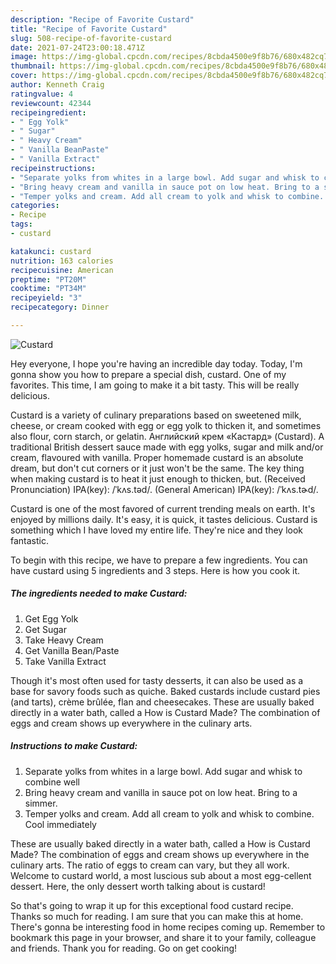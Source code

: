 ```yaml
---
description: "Recipe of Favorite Custard"
title: "Recipe of Favorite Custard"
slug: 508-recipe-of-favorite-custard
date: 2021-07-24T23:00:18.471Z
image: https://img-global.cpcdn.com/recipes/8cbda4500e9f8b76/680x482cq70/custard-recipe-main-photo.jpg
thumbnail: https://img-global.cpcdn.com/recipes/8cbda4500e9f8b76/680x482cq70/custard-recipe-main-photo.jpg
cover: https://img-global.cpcdn.com/recipes/8cbda4500e9f8b76/680x482cq70/custard-recipe-main-photo.jpg
author: Kenneth Craig
ratingvalue: 4
reviewcount: 42344
recipeingredient:
- " Egg Yolk"
- " Sugar"
- " Heavy Cream"
- " Vanilla BeanPaste"
- " Vanilla Extract"
recipeinstructions:
- "Separate yolks from whites in a large bowl. Add sugar and whisk to combine well"
- "Bring heavy cream and vanilla in sauce pot on low heat. Bring to a simmer."
- "Temper yolks and cream. Add all cream to yolk and whisk to combine. Cool immediately"
categories:
- Recipe
tags:
- custard

katakunci: custard 
nutrition: 163 calories
recipecuisine: American
preptime: "PT20M"
cooktime: "PT34M"
recipeyield: "3"
recipecategory: Dinner

---
```



![Custard](https://img-global.cpcdn.com/recipes/8cbda4500e9f8b76/680x482cq70/custard-recipe-main-photo.jpg)

Hey everyone, I hope you're having an incredible day today. Today, I'm gonna show you how to prepare a special dish, custard. One of my favorites. This time, I am going to make it a bit tasty. This will be really delicious.

Custard is a variety of culinary preparations based on sweetened milk, cheese, or cream cooked with egg or egg yolk to thicken it, and sometimes also flour, corn starch, or gelatin. Английский крем «Кастард» (Custard). A traditional British dessert sauce made with egg yolks, sugar and milk and/or cream, flavoured with vanilla. Proper homemade custard is an absolute dream, but don&#39;t cut corners or it just won&#39;t be the same. The key thing when making custard is to heat it just enough to thicken, but. (Received Pronunciation) IPA(key): /ˈkʌs.təd/. (General American) IPA(key): /ˈkʌs.tɚd/.

Custard is one of the most favored of current trending meals on earth. It's enjoyed by millions daily. It's easy, it is quick, it tastes delicious. Custard is something which I have loved my entire life. They're nice and they look fantastic.


To begin with this recipe, we have to prepare a few ingredients. You can have custard using 5 ingredients and 3 steps. Here is how you cook it.

<!--inarticleads1-->

##### The ingredients needed to make Custard:

1. Get  Egg Yolk
1. Get  Sugar
1. Take  Heavy Cream
1. Get  Vanilla Bean/Paste
1. Take  Vanilla Extract


Though it&#39;s most often used for tasty desserts, it can also be used as a base for savory foods such as quiche. Baked custards include custard pies (and tarts), crème brûlée, flan and cheesecakes. These are usually baked directly in a water bath, called a How is Custard Made? The combination of eggs and cream shows up everywhere in the culinary arts. 

<!--inarticleads2-->

##### Instructions to make Custard:

1. Separate yolks from whites in a large bowl. Add sugar and whisk to combine well
1. Bring heavy cream and vanilla in sauce pot on low heat. Bring to a simmer.
1. Temper yolks and cream. Add all cream to yolk and whisk to combine. Cool immediately


These are usually baked directly in a water bath, called a How is Custard Made? The combination of eggs and cream shows up everywhere in the culinary arts. The ratio of eggs to cream can vary, but they all work. Welcome to custard world, a most luscious sub about a most egg-cellent dessert. Here, the only dessert worth talking about is custard! 

So that's going to wrap it up for this exceptional food custard recipe. Thanks so much for reading. I am sure that you can make this at home. There's gonna be interesting food in home recipes coming up. Remember to bookmark this page in your browser, and share it to your family, colleague and friends. Thank you for reading. Go on get cooking!
